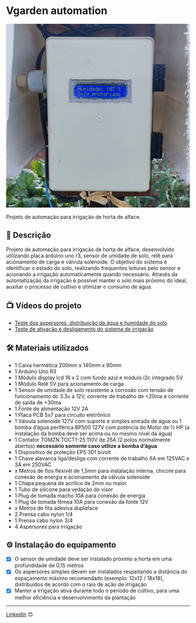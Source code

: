 # Vgarden automation

![vgarden](img/vgarden-interface.png)

Projeto de automação para irrigação de horta de alface. 

## 🚀 Descrição

Projeto de automação para irrigação de horta de alface, desenvolvido utilizando placa arduino uno r3, sensor de umidade de solo, relê para acionamento de carga e válvula solenoide.
O objetivo do sistema é identificar o estado do solo, realizando frequentes leituras pelo sensor e acionando a irrigação automaticamente quando necessário.
Através da automatização da irrigação é possível manter o solo mais próximo do ideal, auxiliar o processo de cultivo e otimizar o consumo de água.

## 📺 Vídeos do projeto

* [Teste dos aspersores, distribuição da água e humidade do solo](https://youtu.be/WjZSeHNa3O4)
* [Teste de ativação e desligamento do sistema de irrigação](https://youtu.be/Ya4oWUUEdq4)

## 🛠 Materiais utilizados

* 1 Caixa hermética 200mm x 140mm x 90mm
* 1 Arduino Uno R3
* 1 Módulo display lcd 16 x 2 com fundo azul e módulo i2c integrado 5V
* 1 Módulo Relê 5V para acionamento de carga
* 1 Sensor de umidade de solo resistente a corrosão com tensão de funcionamento dc 3.3v a 12V, corrente de trabalho de <20ma e corrente de saída de <30ma
* 1 Fonte de alimentação 12V 2A
* 1 Placa PCB 5x7 para circuito eletrônico
* 1 Válvula solenoide 127V com suporte e simples entrada de água ou 1 bomba d’água periférica BP500 127V com potência do Motor de ½ HP (a instalação da bomba deve ser acima ou no mesmo nível da água)
* 1 Contator TOMZN TOCT1-25 110V de 25A (2 polos normalmente abertos) **necessário somente caso utilize a bomba d’água**
* 1 Dispositivo de proteção EPS 301 bivolt
* 1 Chave alavanca liga/desliga com corrente de trabalho 6A em 125VAC e 3A em 250VAC
* x Metros de fios flexivél de 1,5mm para instalação interna, chicote para conexão de energia e acionamento da válvula solenoide
* 1 Chapa pequena de acrílico de 2mm ou maior
* 1 Tubo de silicone para vedação do visor
* 1 Plug de tomada macho 10A para conexão de energia
* 1 Plug de tomada fêmea 10A para conexão da fonte 12V
* x Metros de fita adesiva duplaface
* 2 Prensa cabo nylon 1/4
* 1 Prensa cabo nylon 3/4
* 4 Aspersores para irrigação

## ⚙️ Instalação do equipamento

- [x] O sensor de umidade deve ser instalado próximo a horta em uma profundidade de 0,15 metros
- [x] Os aspersores simples devem ser instalados respeitando a distância do espaçamento máximo recomendado (exemplo: 12x12 / 18x18), distribuídos de acordo com o raio de ação de irrigação
- [x] Manter a irrigação ativa durante todo o período de cúltivo, para uma melhor eficiência e desenvolvimento da plantação
  
---
[Linkedin](https://www.linkedin.com/in/wellitonfernandes/) 😊